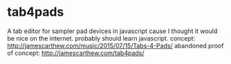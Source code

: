 # tab4pads
A tab editor for sampler pad devices in javascript cause I thought it would be nice on the internet. probably should learn javascript.
concept:
http://jamescarthew.com/music/2015/07/15/Tabs-4-Pads/
abandoned proof of concept:
http://jamescarthew.com/tab4pads/

